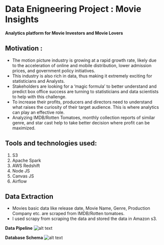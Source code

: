 # Data Enigneering Project : Movie Insights
**Analytics platform for Movie Investors and Movie Lovers**

## Motivation :
* The motion picture industry is growing at a rapid growth rate, likely due to the acceleration of online and mobile distribution, lower admission prices, and government policy initiatives.
* This industry is also rich in data, thus making it extremely exciting for statisticians and Analysts.
* Stakeholders are looking for a ‘magic formula’ to better understand and predict box office success are turning to statisticians and data scientists to help with this challenge.
* To increase their profits, producers and directors need to understand what raises the curiosity of their target audience. This is where analytics can play an effective role.
* Analyzing IMDB/Rotten Tomatoes, monthly collection reports of similar genre, and star cast help to take better decision where profit can be maximized.

## Tools and technologies used:
1. S3
2. Apache Spark
3. AWS Redshift
4. Node JS
5. Canvas JS
6. Airflow

## Data Extraction

* Movies basic data like release date, Movie Name, Genre, Production Company etc. are scraped from IMDB/Rotten tomatoes.
* I used scrapy from scraping the data and stored the data in Amazon s3.



**Data Pipeline**
![alt text](https://github.com/rohith28/MovieInsights/blob/master/img/DataPipeline.png)



**Database Schema**
![alt text](https://github.com/rohith28/MovieInsights/blob/master/img/schema.png)
